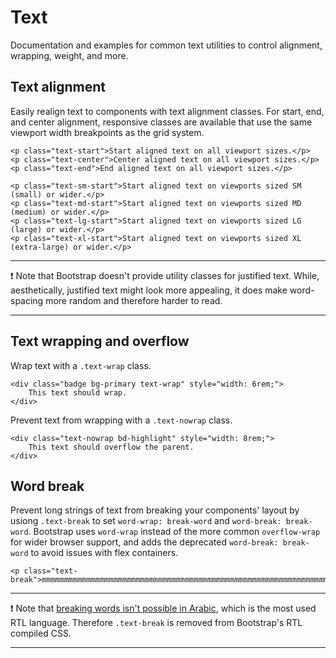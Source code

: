 # Text

Documentation and examples for common text utilities to control alignment, wrapping, weight, and more.

## Text alignment

Easily realign text to components with text alignment classes. For start, end, and center alignment, responsive classes are available that use the same viewport width breakpoints as the grid system.
```
<p class="text-start">Start aligned text on all viewport sizes.</p>
<p class="text-center">Center aligned text on all viewport sizes.</p>
<p class="text-end">End aligned text on all viewport sizes.</p>

<p class="text-sm-start">Start aligned text on viewports sized SM (small) or wider.</p>
<p class="text-md-start">Start aligned text on viewports sized MD (medium) or wider.</p>
<p class="text-lg-start">Start aligned text on viewports sized LG (large) or wider.</p>
<p class="text-xl-start">Start aligned text on viewports sized XL (extra-large) or wider.</p>
```

<hr>

:exclamation: Note that Bootstrap doesn't provide utility classes for justified text. While, aesthetically, justified text might look more appealing, it does make word-spacing more random and therefore harder to read.

<hr>

## Text wrapping and overflow

Wrap text with a `.text-wrap` class.
```
<div class="badge bg-primary text-wrap" style="width: 6rem;">
    This text should wrap.
</div>
```
Prevent text from wrapping with a `.text-nowrap` class.
```
<div class="text-nowrap bd-highlight" style="width: 8rem;">
    This text should overflow the parent.
</div>
```

## Word break

Prevent long strings of text from breaking your components' layout by usiong `.text-break` to set `word-wrap: break-word` and `word-break: break-word`. Bootstrap uses `word-wrap` instead of the more common `overflow-wrap` for wider browser support, and adds the deprecated `word-break: break-word` to avoid issues with flex containers.
```
<p class="text-break">mmmmmmmmmmmmmmmmmmmmmmmmmmmmmmmmmmmmmmmmmmmmmmmmmmmmmmmmmmmmmmmmmmmmmmmmmmmmmmmmmmmmmmmmmmmmmmmmmmm</p>
```

<hr>

:exclamation: Note that [breaking words isn't possible in Arabic](), which is the most used RTL language. Therefore `.text-break` is removed from Bootstrap's RTL compiled CSS.

<hr>

